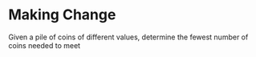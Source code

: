 # Making Change
Given a pile of coins of different values, determine the fewest number of coins needed to meet
